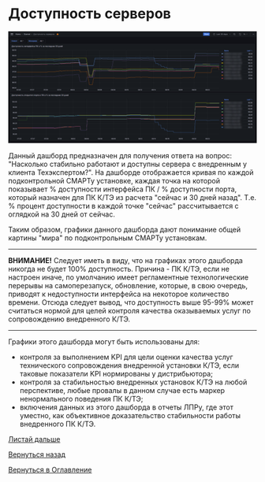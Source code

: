 # Доступность серверов

![Дашборд "Доступность серверов](img/server-availability/dashboard-main.png "Дашборд 'Доступность серверов'")

Данный дашборд предназначен для получения ответа на вопрос: "Насколько стабильно работают и доступны сервера с внедренным 
у клиента Техэкспертом?". На дашборде отображается кривая по каждой подконтрольной СМАРТу установке, каждая точка на
которой показывает % доступности интерфейса ПК / % доступности порта, который назначен для ПК К/ТЭ из расчета "сейчас и 
30 дней назад". Т.е. % процент доступности в каждой точке "сейчас" рассчитывается с оглядкой на 30 дней от сейчас.

Таким образом, графики данного дашборда дают понимание общей картины "мира" по подконтрольным СМАРТу установкам.

---

**ВНИМАНИЕ!** Следует иметь в виду, что на графиках этого дашборда никогда не будет 100% доступность. 
Причина - ПК К/ТЭ, 
если не настроен иначе, по умолчанию имеет регламентные технологические перерывы на самоперезапуск, обновление, которые,
в свою очередь, приводят к недоступности интерфейса на некоторое количество времени. Отсюда следует вывод, что доступность
выше 95-99% может считаться нормой для целей контроля качества оказываемых услуг по сопровождению внедренного К/ТЭ.

---

Графики этого дашборда могут быть использованы для:
- контроля за выполнением KPI для цели оценки качества услуг технического сопровождения внедренной установки К/ТЭ, если
таковые показатели KPI нормированы у дистрибьютора;
- контроля за стабильностью внедренных установок К/ТЭ на любой перспективе, любые провалы в данном случае есть маркер 
ненормального поведения ПК К/ТЭ;
- включения данных из этого дашборда в отчеты ЛПРу, где этот уместно, как объективное доказательство стабильности работы
внедренного ПК К/ТЭ.

[Листай дальше](080-server-availability-online.md)

[Вернуться назад](078-kassist.md)

[Вернуться в Оглавление](Readme.md)
